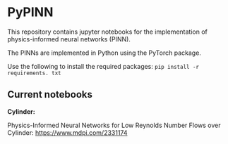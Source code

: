 # PyPINN

This repository contains jupyter notebooks for the implementation of physics-informed neural networks (PINN).

The PINNs are implemented in Python using the PyTorch package.

Use the following to install the required packages:
`pip install -r requirements. txt`

## Current notebooks
**Cylinder:** 

Physics-Informed Neural Networks for Low Reynolds Number Flows over Cylinder: https://www.mdpi.com/2331174
